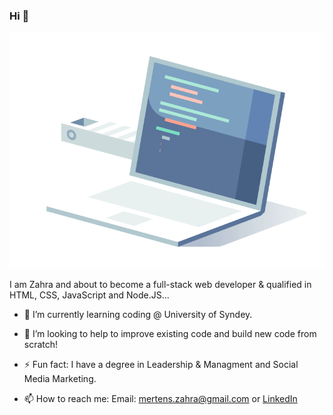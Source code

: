 ### Hi 👋

![codingGif](https://github.com/ZahraMertens/readmeImages/blob/main/images/codingGIF.gif)

I am Zahra and about to become a full-stack web developer & qualified in HTML, CSS, JavaScript and Node.JS...

- 🌱 I’m currently learning coding @ University of Syndey.
- 🤔 I’m looking to help to improve existing code and build new code from scratch!
- ⚡ Fun fact: I have a degree in Leadership & Managment and Social Media Marketing.

- 📫 How to reach me: Email: mertens.zahra@gmail.com or [LinkedIn](https://www.linkedin.com/in/zahra-marie-mertens-0399771a3/)

